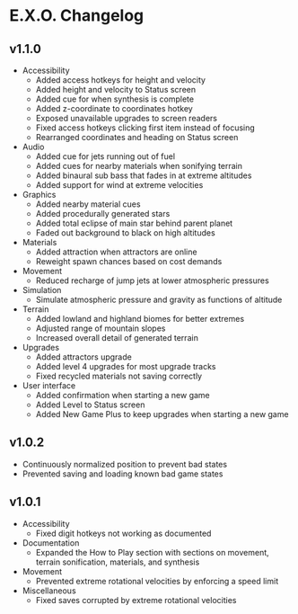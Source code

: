 # E.X.O. Changelog
## v1.1.0
- Accessibility
  - Added access hotkeys for height and velocity
  - Added height and velocity to Status screen
  - Added cue for when synthesis is complete
  - Added z-coordinate to coordinates hotkey
  - Exposed unavailable upgrades to screen readers
  - Fixed access hotkeys clicking first item instead of focusing
  - Rearranged coordinates and heading on Status screen
- Audio
  - Added cue for jets running out of fuel
  - Added cues for nearby materials when sonifying terrain
  - Added binaural sub bass that fades in at extreme altitudes
  - Added support for wind at extreme velocities
- Graphics
  - Added nearby material cues
  - Added procedurally generated stars
  - Added total eclipse of main star behind parent planet
  - Faded out background to black on high altitudes
- Materials
  - Added attraction when attractors are online
  - Reweight spawn chances based on cost demands
- Movement
  - Reduced recharge of jump jets at lower atmospheric pressures
- Simulation
  - Simulate atmospheric pressure and gravity as functions of altitude
- Terrain
  - Added lowland and highland biomes for better extremes
  - Adjusted range of mountain slopes
  - Increased overall detail of generated terrain
- Upgrades
  - Added attractors upgrade
  - Added level 4 upgrades for most upgrade tracks
  - Fixed recycled materials not saving correctly
- User interface
  - Added confirmation when starting a new game
  - Added Level to Status screen
  - Added New Game Plus to keep upgrades when starting a new game

## v1.0.2
- Continuously normalized position to prevent bad states
- Prevented saving and loading known bad game states

## v1.0.1
- Accessibility
  - Fixed digit hotkeys not working as documented
- Documentation
  - Expanded the How to Play section with sections on movement, terrain sonification, materials, and synthesis
- Movement
  - Prevented extreme rotational velocities by enforcing a speed limit
- Miscellaneous
  - Fixed saves corrupted by extreme rotational velocities
